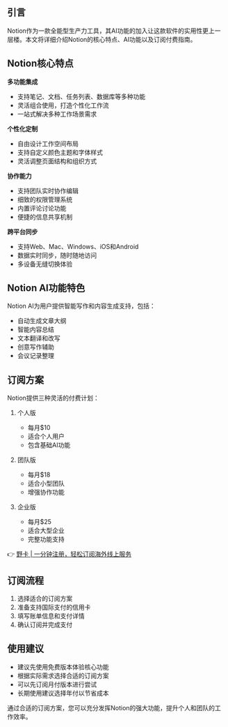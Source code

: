 ## 引言

Notion作为一款全能型生产力工具，其AI功能的加入让这款软件的实用性更上一层楼。本文将详细介绍Notion的核心特点、AI功能以及订阅付费指南。

## Notion核心特点

**多功能集成**
- 支持笔记、文档、任务列表、数据库等多种功能
- 灵活组合使用，打造个性化工作流
- 一站式解决多种工作场景需求

**个性化定制**
- 自由设计工作空间布局
- 支持自定义颜色主题和字体样式
- 灵活调整页面结构和组织方式

**协作能力**
- 支持团队实时协作编辑
- 细致的权限管理系统
- 内置评论讨论功能
- 便捷的信息共享机制

**跨平台同步**
- 支持Web、Mac、Windows、iOS和Android
- 数据实时同步，随时随地访问
- 多设备无缝切换体验

## Notion AI功能特色

Notion AI为用户提供智能写作和内容生成支持，包括：
- 自动生成文章大纲
- 智能内容总结
- 文本翻译和改写
- 创意写作辅助
- 会议记录整理

## 订阅方案

Notion提供三种灵活的付费计划：

1. 个人版
   - 每月$10
   - 适合个人用户
   - 包含基础AI功能

2. 团队版
   - 每月$18
   - 适合小型团队
   - 增强协作功能

3. 企业版
   - 每月$25
   - 适合大型企业
   - 完整功能支持

👉 [野卡 | 一分钟注册，轻松订阅海外线上服务](https://bit.ly/bewildcard)

## 订阅流程

1. 选择适合的订阅方案
2. 准备支持国际支付的信用卡
3. 填写账单信息和支付详情
4. 确认订阅并完成支付

## 使用建议

- 建议先使用免费版本体验核心功能
- 根据实际需求选择合适的订阅方案
- 可以先订阅月付版本进行尝试
- 长期使用建议选择年付以节省成本

通过合适的订阅方案，您可以充分发挥Notion的强大功能，提升个人和团队的工作效率。